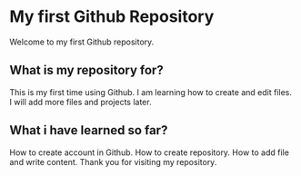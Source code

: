 # My first Github Repository
Welcome to my first Github repository.
## What is my repository for?
This is my first time using Github.
I am learning how to create and edit files.
I will add more files and projects later.
## What i have learned so far?
How to create account in Github.
How to create repository.
How to add file and write content.
Thank you for visiting my repository.
